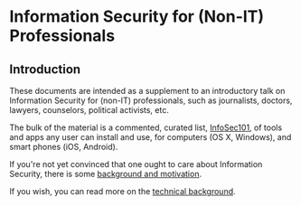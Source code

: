 ---
---

# Information Security for (Non-IT) Professionals

## Introduction

These documents are intended as a supplement to an introductory talk on Information Security for (non-IT) professionals, such as journalists, doctors, lawyers, counselors, political activists, etc.

The bulk of the material is a commented, curated list, [InfoSec101](InfoSec101.html), of tools and apps any user can install and use, for computers (OS X, Windows), and smart phones (iOS, Android).

If you're not yet convinced that one ought to care about Information Security, there is some [background and motivation](Motivation.html). 

If you wish, you can read more on the [technical background](TechnicalBackground.html).
